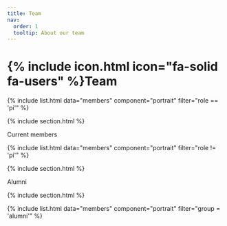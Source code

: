 ```yaml
---
title: Team
nav:
  order: 1
  tooltip: About our team
---
```


# {% include icon.html icon="fa-solid fa-users" %}Team

{% include list.html data="members" component="portrait" filter="role == 'pi'" %}

{% include section.html %}

Current members

{% include list.html data="members" component="portrait" filter="role != 'pi'" %}

{% include section.html %}

Alumni

{% include section.html %}

{% include list.html data="members" component="portrait" filter="group = 'alumni'" %}

